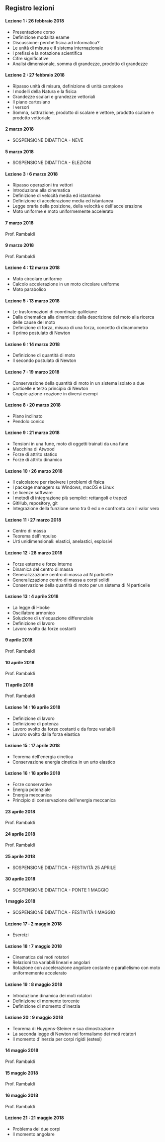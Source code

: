 ## Registro lezioni

#### Lezione 1 : 26 febbraio 2018
- Presentazione corso
- Definizione modalità esame
- Discussione: perché fisica ad informatica?
- Le unità di misura e il sistema internazionale
- I prefissi e la notazione scientifica
- Cifre significative
- Analisi dimensionale, somma di grandezze, prodotto di grandezze

#### Lezione 2 : 27 febbraio 2018
- Ripasso unità di misura, definizione di unità campione
- I modelli della Natura e la fisica
- Grandezze scalari e grandezze vettoriali
- Il piano cartesiano
- I versori
- Somma, sottrazione, prodotto di scalare e vettore, prodotto scalare e prodotto vettoriale

#### 2 marzo 2018
- SOSPENSIONE DIDATTICA - NEVE

#### 5 marzo 2018
- SOSPENSIONE DIDATTICA - ELEZIONI

#### Lezione 3 : 6 marzo 2018
- Ripasso operazioni tra vettori
- Introduzione alla cinematica
- Definizione di velocità media ed istantanea
- Definizione di accelerazione media ed istantanea
- Legge oraria della posizione, della velocità e dell'accelerazione
- Moto uniforme e moto uniformemente accelerato

#### 7 marzo 2018
Prof. Rambaldi

#### 9 marzo 2018
Prof. Rambaldi

#### Lezione 4 : 12 marzo 2018
- Moto circolare uniforme
- Calcolo accelerazione in un moto circolare uniforme
- Moto parabolico

#### Lezione 5 : 13 marzo 2018
- Le trasformazioni di coordinate galileiane
- Dalla cinematica alla dinamica: dalla descrizione del moto alla ricerca delle cause del moto
- Definizione di forza, misura di una forza, concetto di dinamometro
- Il primo postulato di Newton

#### Lezione 6 : 14 marzo 2018
- Definizione di quantità di moto
- Il secondo postulato di Newton

#### Lezione 7 : 19 marzo 2018
- Conservazione della quantità di moto in un sistema isolato a due particelle e terzo principio di Newton
- Coppie azione-reazione in diversi esempi

#### Lezione 8 : 20 marzo 2018
- Piano inclinato
- Pendolo conico

#### Lezione 9 : 21 marzo 2018
- Tensioni in una fune, moto di oggetti trainati da una fune
- Macchina di Atwood
- Forze di attrito statico
- Forze di attrito dinamico

#### Lezione 10 : 26 marzo 2018
- Il calcolatore per risolvere i problemi di fisica
- I package managers su Windows, macOS e Linux
- Le licenze software
- I metodi di integrazione più semplici: rettangoli e trapezi
- GitHub, repository, git
- Integrazione della funzione seno tra 0 ed x e confronto con il valor vero

#### Lezione 11 : 27 marzo 2018
- Centro di massa
- Teorema dell'impulso
- Urti unidimensionali: elastici, anelastici, esplosivi

#### Lezione 12 : 28 marzo 2018
- Forze esterne e forze interne
- Dinamica del centro di massa
- Generalizzazione centro di massa ad N particelle
- Generalizzazione centro di massa a corpi solidi
- Conservazione della quantità di moto per un sistema di N particelle

#### Lezione 13 : 4 aprile 2018
- La legge di Hooke
- Oscillatore armonico
- Soluzione di un'equazione differenziale
- Definizione di lavoro
- Lavoro svolto da forze costanti

#### 9 aprile 2018
Prof. Rambaldi

#### 10 aprile 2018
Prof. Rambaldi

#### 11 aprile 2018
Prof. Rambaldi

#### Lezione 14 : 16 aprile 2018
- Definizione di lavoro
- Definizione di potenza
- Lavoro svolto da forze costanti e da forze variabili
- Lavoro svolto dalla forza elastica

#### Lezione 15 : 17 aprile 2018
- Teorema dell'energia cinetica
- Conservazione energia cinetica in un urto elastico

#### Lezione 16 : 18 aprile 2018
- Forze conservative
- Energia potenziale
- Energia meccanica
- Principio di conservazione dell'energia meccanica

#### 23 aprile 2018
Prof. Rambaldi

#### 24 aprile 2018
Prof. Rambaldi

#### 25 aprile 2018
- SOSPENSIONE DIDATTICA - FESTIVITÀ 25 APRILE

#### 30 aprile 2018
- SOSPENSIONE DIDATTICA - PONTE 1 MAGGIO

#### 1 maggio 2018
- SOSPENSIONE DIDATTICA - FESTIVITÀ 1 MAGGIO

#### Lezione 17 : 2 maggio 2018
- Esercizi

#### Lezione 18 : 7 maggio 2018
- Cinematica dei moti rotatori
- Relazioni tra variabili lineari e angolari
- Rotazione con accelerazione angolare costante e parallelismo con moto uniformemente accelerato

#### Lezione 19 : 8 maggio 2018
- Introduzione dinamica dei moti rotatori
- Definizione di momento torcente
- Definizione di momento d'inerzia

#### Lezione 20 : 9 maggio 2018
- Teorema di Huygens-Steiner e sua dimostrazione 
- La seconda legge di Newton nel formalismo dei moti rotatori
- Il momento d'inerzia per corpi rigidi (estesi)

#### 14 maggio 2018
Prof. Rambaldi

#### 15 maggio 2018
Prof. Rambaldi

#### 16 maggio 2018
Prof. Rambaldi

#### Lezione 21 : 21 maggio 2018
- Problema dei due corpi
- Il momento angolare
